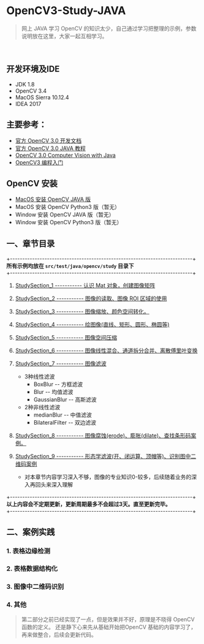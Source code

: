 # OpenCV3-Study-JAVA

> 网上 JAVA 学习 OpenCV 的知识太少，自己通过学习把整理的示例，参数说明放在这里，大家一起互相学习。


<br/>



## 开发环境及IDE
+ JDK 1.8
+ OpenCV 3.4
+ MacOS Sierra 10.12.4
+ IDEA 2017

## 主要参考：

+ [官方 OpenCV 3.0 开发文档](https://docs.opencv.org/3.0-beta/index.html)
+ [官方 OpenCV 3.0 JAVA 教程](http://opencv-java-tutorials.readthedocs.io/en/latest/)
+ [OpenCV 3.0 Computer Vision with Java](http://pdf.th7.cn/down/files/1602/OpenCV%203.0%20Computer%20Vision%20with%20Java.pdf)
+ [OpenCV3 编程入门](https://www.86mall.com/item/520404025009.html?p=5074&m=ae05433eb15809bfcb7a9a7109f64d9e)


## OpenCV 安装
+ [MacOS 安装 OpenCV JAVA 版](https://my.oschina.net/u/3767256/blog/1614886)
+ MacOS 安装 OpenCV Python3 版（暂无）
+ Window 安装 OpenCV JAVA 版（暂无）
+ Window 安装 OpenCV Python3 版（暂无）

## 一、章节目录

+--------------------------------------------------------------------------+<br/>
          **所有示例均放在 `src/test/java/opencv/study` 目录下**               <br/>
+--------------------------------------------------------------------------+<br/>


1. [StudySection_1 ----------- 认识 Mat 对象，创建图像矩阵](https://github.com/liuqi0725/OpenCV3-Study-JAVA/blob/master/src/test/java/opencv/study/StudySection_1.java)
2. [StudySection_2 ----------- 图像的读取、图像 ROI 区域的使用](https://github.com/liuqi0725/OpenCV3-Study-JAVA/blob/master/src/test/java/opencv/study/StudySection_2.java)
3. [StudySection_3 ----------- 图像缩放、颜色空间转化。](https://github.com/liuqi0725/OpenCV3-Study-JAVA/blob/master/src/test/java/opencv/study/StudySection_3.java)
4. [StudySection_4 ----------- 绘图像(直线、矩形、圆形、椭圆等)](https://github.com/liuqi0725/OpenCV3-Study-JAVA/blob/master/src/test/java/opencv/study/StudySection_4.java)
5. [StudySection_5 ----------- 图像空间压缩](https://github.com/liuqi0725/OpenCV3-Study-JAVA/blob/master/src/test/java/opencv/study/StudySection_5.java)
6. [StudySection_6 ----------- 图像线性混合、通道拆分合并、离散傅里叶变换](https://github.com/liuqi0725/OpenCV3-Study-JAVA/blob/master/src/test/java/opencv/study/StudySection_6.java)
7. [StudySection_7 ----------- 图像滤波](https://github.com/liuqi0725/OpenCV3-Study-JAVA/blob/master/src/test/java/opencv/study/StudySection_7.java)
    
    + 3种线性滤波
        + BoxBlur -- 方框滤波   
        + Blur -- 均值滤波
        + GaussianBlur -- 高斯滤波
    + 2种非线性滤波
        + medianBlur -- 中值滤波
        + BilateralFilter -- 双边滤波
8. [StudySection_8 ----------- 图像腐蚀(erode)、膨胀(dilate)、查找条形码案例。](https://github.com/liuqi0725/OpenCV3-Study-JAVA/blob/master/src/test/java/opencv/study/StudySection_8.java)
9. [StudySection_9 ----------- 形态学滤波(开、闭运算、顶帽等)、识别图中二维码案例](https://github.com/liuqi0725/OpenCV3-Study-JAVA/blob/master/src/test/java/opencv/study/StudySection_9.java)
    
    + 对本章节内容学习深入不够，图像的专业知识0-较多，后续随着业务的深入再回头来深入理解


+--------------------------------------------------------------------------+<br/>
         **以上内容会不定期更新，更新周期最多不会超过3天。直至更新完毕。**            <br/>
+--------------------------------------------------------------------------+<br/>




## 二、案例实践

### 1. 表格边缘检测

### 2. 表格数据结构化

### 3. 图像中二维码识别

### 4. 其他

> 第二部分之前已经实现了一点，但是效果并不好，原理是不晓得 OpenCV 函数的定义。
还是静下心来先从基础开始把OpenCV 基础的内容学习了，再来做整合，后续会更新代码。
